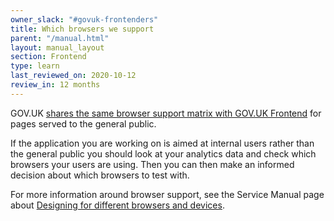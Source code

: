 ```yaml
---
owner_slack: "#govuk-frontenders"
title: Which browsers we support
parent: "/manual.html"
layout: manual_layout
section: Frontend
type: learn
last_reviewed_on: 2020-10-12
review_in: 12 months
---
```


GOV.UK [shares the same browser support matrix with GOV.UK Frontend](https://github.com/alphagov/govuk-frontend#browser-and-assistive-technology-support) for pages served to the general public.

If the application you are working on is aimed at internal users rather than the general public you should look at your analytics data and check which browsers your users are using. Then you can then make an informed decision about which browsers to test with.

For more information around browser support, see the Service Manual page about [Designing for different browsers and devices](https://www.gov.uk/service-manual/technology/designing-for-different-browsers-and-devices).
